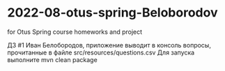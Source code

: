 # 2022-08-otus-spring-Beloborodov
for Otus Spring course homeworks and project

ДЗ #1  Иван Белобородов, приложение выводит в консоль вопросы, прочитанные в файле src/resources/questions.csv
Для запуска выполните mvn clean package

